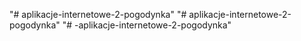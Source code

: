 "# aplikacje-internetowe-2-pogodynka" 
"# aplikacje-internetowe-2-pogodynka" 
"# -aplikacje-internetowe-2-pogodynka" 
